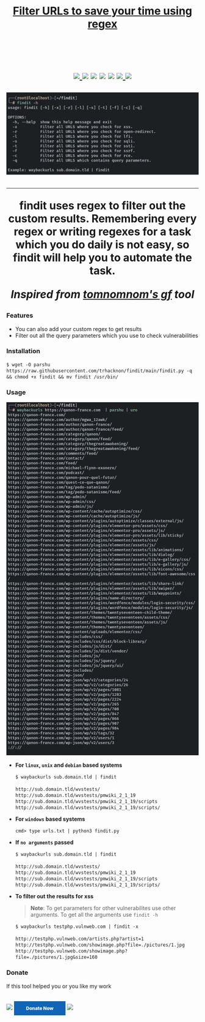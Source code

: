 <h1 align="center">
  <br>
  <a href="https://github.com/trhacknon/findit">

<h4 align="center"><b>Filter URLs to save your time using regex</b></h4><br>

<p align="center">
  <a href="https://github.com/trhacknon/findit/releases">
    <img src="https://img.shields.io/github/release/trhacknon/Parshu.svg?label=version">
  </a>
<a href="https://twitter.com//"><img src="https://img.shields.io/badge/twitter-%40R0X4R-blue.svg"></a>
<a href="https://github.com/trhacknon/Garud/issues"><img src="https://img.shields.io/badge/contributions-welcome-brightgreen.svg?style=flat"></a>
<a href="https://github.com/trhacknon/Parshu/blob/main/LICENSE"><img src="https://img.shields.io/badge/License-MIT-yellow.svg"></a>
<a href="https://github.com/trhacknon?tab=followers"><img src="https://img.shields.io/badge/github-%40trhacknon-orange"></a>
  <a href="https://github.com/trhacknon/Parshu/issues?q=is%3Aissue+is%3Aclosed">
      <img src="https://img.shields.io/github/issues-closed-raw/trhacknon/Parshu?color=dark-green&label=issues%20fixed">
  </a>
  <a href="https://travis-ci.com/trhacknon/findit">
      <img src="https://img.shields.io/travis/com/trhacknon/Parshu.svg?color=dark-green&label=tests">
  </a>
</p>

<p align="center"><img src=".github/static/Screenshot_2022-12-10-22-10-51-203-edit_com.termux.jpg" alt="findit usage"></p>

---

**findit** uses regex to filter out the custom results. Remembering every regex or writing regexes for a task which you do daily is not easy, so **findit** will help you to automate the task.

_Inspired from [tomnomnom's gf](https://github.com/tomnomnom/gf) tool_

### Features
- You can also add your custom regex to get results
- Filter out all the query parameters which you use to check vulnerabilities

### Installation



```console
$ wget -O parshu https://raw.githubusercontent.com/trhacknon/findit/main/findit.py -q && chmod +x findit && mv findit /usr/bin/
```

### Usage

<p align="center"><img src=".github/static/Screenshot_2022-12-10-22-14-57-712-edit_com.termux.jpg" alt="findit usage"></p>

+ **For `linux`, `unix` and `debian` based systems**

    ```console
    $ waybackurls sub.domain.tld | findit

    http://sub.domain.tld/wvstests/
    http://sub.domain.tld/wvstests/pmwiki_2_1_19
    http://sub.domain.tld/wvstests/pmwiki_2_1_19/scripts
    http://sub.domain.tld/wvstests/pmwiki_2_1_19/scripts/
    ```

+ **For `windows` based systems**

    ```console
    cmd> type urls.txt | python3 findit.py
    ```

+ **If `no arguments` passed**

    ```console
    $ waybackurls sub.domain.tld | findit

    http://sub.domain.tld/wvstests/
    http://sub.domain.tld/wvstests/pmwiki_2_1_19
    http://sub.domain.tld/wvstests/pmwiki_2_1_19/scripts
    http://sub.domain.tld/wvstests/pmwiki_2_1_19/scripts/
    ```

+ **To filter out the results for xss**

    > **Note**: To get parameters for other vulnerabilites use other arguments. To get all the arguments use `findit -h`

    ```console
    $ waybackurls testphp.vulnweb.com | findit -x

    http://testphp.vulnweb.com/artists.php?artist=1
    http://testphp.vulnweb.com/showimage.php?file=./pictures/1.jpg
    http://testphp.vulnweb.com/showimage.php?file=./pictures/1.jpg&size=160
    ```

### Donate
If this tool helped you or you like my work

</br><a href="https://www.buymeacoffee.com/"><img src="https://img.buymeacoffee.com/button-api/?text=Help me to buy oscp&emoji=😇&slug=trhacknon&button_colour=5F7FFF&font_colour=ffffff&font_family=Cookie&outline_colour=000000&coffee_colour=FFDD00"/></a> <a style=" width: 135px; background-color: #1065b7; text-align: center; font-weight: 800; padding: 11px 0px; color: white; font-size: 12px; display: inline-block; text-decoration: none; " href='https://pmny.in/'> Donate Now </a> <a href="https://ko-fi.com/i/"><img src="https://ko-fi.com/img/githubbutton_sm.svg"></a><br/><br/>
